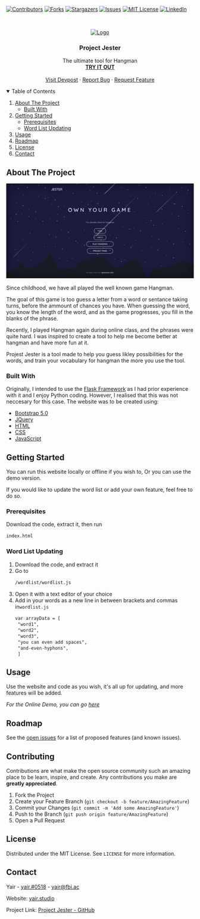 [![Contributors][contributors-shield]][contributors-url]
[![Forks][forks-shield]][forks-url]
[![Stargazers][stars-shield]][stars-url]
[![Issues][issues-shield]][issues-url]
[![MIT License][license-shield]][license-url]
[![LinkedIn][linkedin-shield]][linkedin-url]

<br />
<p align="center">
  <a href="https://github.com/yair-k/ProjectJester">
    <img src="https://cdn.discordapp.com/attachments/777942258569576468/853150273174634506/logo.png" alt="Logo" width="256" height="256"></a>
  <h3 align="center">Project Jester</h3>

  <p align="center">
  The ultimate tool for Hangman
    <br />
    <a href="[Project Jester (neocities.org)](https://projectjester.neocities.org/)"><strong>TRY IT OUT </strong></a>
    <br />
    <br />
    <a href="https://github.com/othneildrew/Best-README-Template">Visit Devpost</a>
    ·
    <a href="https://github.com/yair-k/ProjectJester/issues">Report Bug</a>
    ·
    <a href="https://github.com/yair-k/ProjectJester/issues">Request Feature</a>
  </p>
</p>



<!-- TABLE OF CONTENTS -->
<details open="open">
  <summary>Table of Contents</summary>
  <ol>
    <li>
      <a href="#about-the-project">About The Project</a>
      <ul>
        <li><a href="#built-with">Built With</a></li>
      </ul>
    </li>
    <li>
      <a href="#getting-started">Getting Started</a>
      <ul>
        <li><a href="#prerequisites">Prerequisites</a></li>
        <li><a href="#installation">Word List Updating</a></li>
      </ul>
    </li>
    <li><a href="#usage">Usage</a></li>
    <li><a href="#roadmap">Roadmap</a></li>
    <li><a href="#license">License</a></li>
    <li><a href="#contact">Contact</a></li>
  </ol>
</details>



<!-- ABOUT THE PROJECT -->
## About The Project

[![Product Name Screen Shot][product-screenshot]](https://example.com)

Since childhood, we have all played the well known game Hangman.

The goal of this game is too guess a letter from a word or sentance taking turns, before the ammount of chances you have. When guessing the word, you know the length of the word, and as the game progresses, you fill in the blanks of the phrase.

Recently, I played Hangman again during online class, and the phrases were quite hard. I was inspired to create a tool to help me become better at hangman and have more fun at it.

Projest Jester is a tool made to help you guess likley possibilities for the words, and train your vocabulary for hangman the more you use the tool.

### Built With

Originally, I intended to use the [Flask Framework](https://flask.palletsprojects.com/en/2.0.x/) as I had prior experience with it and I enjoy Python coding. However, I realised that this was not neccesary for this case. The website was to be created using:
* [Bootstrap 5.0](https://getbootstrap.com)
* [JQuery](https://jquery.com)
* [HTML](https://html.spec.whatwg.org/)
* [CSS](https://en.wikipedia.org/wiki/CSS)
* [JavaScript](https://www.javascript.com/)



<!-- GETTING STARTED -->
## Getting Started

You can run this website locally or offline if you wish to, Or you can use the demo version.

If you would like to update the word list or add your own feature, feel free to do so.
### Prerequisites

Download the code, extract it, then run

  ```sh
  index.html
  ```

### Word List Updating

1. Download the code, and extract it
2. Go to
   ```sh
   /wordlist/wordlist.js
   ```
3. Open it with a text editor of your choice
4. Add in your words as a new line in between brackets and commas in`wordlist.js`
   ```JS
   var arrayData = [	
	"word1",
	"word2",
	"word3",
	"you can even add spaces",
	"and-even-hyphons",
	]
   ```
<!-- USAGE EXAMPLES -->
## Usage

Use the website and code as you wish, it's all up for updating, and more features will be added.

_For the Online Demo, you can go [here](https://projectjester.neocities.org)_



<!-- ROADMAP -->
## Roadmap

See the [open issues](https://github.com/yairk/ProjectJester/issues) for a list of proposed features (and known issues).



<!-- CONTRIBUTING -->
## Contributing

Contributions are what make the open source community such an amazing place to be learn, inspire, and create. Any contributions you make are **greatly appreciated**.

1. Fork the Project
2. Create your Feature Branch (`git checkout -b feature/AmazingFeature`)
3. Commit your Changes (`git commit -m 'Add some AmazingFeature'`)
4. Push to the Branch (`git push origin feature/AmazingFeature`)
5. Open a Pull Request



<!-- LICENSE -->
## License

Distributed under the MIT License. See `LICENSE` for more information.



<!-- CONTACT -->
## Contact

Yair - [yair.#0518](https://discord.com/app) - yair@fbi.ac

Website: [yair.studio](https://yair.studi)

Project Link: [Project Jester - GitHub](https://github.com/yair-k/ProjectJester)





<!-- MARKDOWN LINKS & IMAGES -->
<!-- https://www.markdownguide.org/basic-syntax/#reference-style-links -->
[contributors-shield]: https://img.shields.io/badge/CONTRIBUTERS-1-brightgreen?style=for-the-badge
[contributors-url]: https://github.com/yair-k/ProjectJester
[forks-shield]: https://img.shields.io/badge/FORKS-1-blue?style=for-the-badge
[forks-url]: https://github.com/yair-k/ProjectJester/network/members
[stars-shield]: https://img.shields.io/badge/STARS-0-blue?style=for-the-badge
[stars-url]: https://github.com/yair-k/ProjectJester/stargazers
[issues-shield]: https://img.shields.io/badge/ISSUES-0%20OPEN-yellow?style=for-the-badge
[issues-url]: https://github.com/yair-k/ProjectJester/issues
[license-shield]: https://img.shields.io/github/license/othneildrew/Best-README-Template.svg?style=for-the-badge
[license-url]: https://github.com/othneildrew/Best-README-Template/blob/master/LICENSE.txt
[linkedin-shield]: https://img.shields.io/badge/-LinkedIn-black.svg?style=for-the-badge&logo=linkedin&colorB=555
[linkedin-url]: https://www.linkedin.com/in/yk-yair/
[product-screenshot]: img/1.png